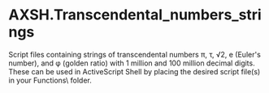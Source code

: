 # AXSH.Transcendental_numbers_strings
Script files containing strings of transcendental numbers π, τ, √2, e (Euler's number), and φ (golden ratio) with 1 million and 100 million decimal digits.
These can be used in ActiveScript Shell by placing the desired script file(s) in your Functions\ folder.
